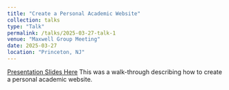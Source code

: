 ```yaml
---
title: "Create a Personal Academic Website"
collection: talks
type: "Talk"
permalink: /talks/2025-03-27-talk-1
venue: "Maxwell Group Meeting"
date: 2025-03-27
location: "Princeton, NJ"
---
```


[Presentation Slides Here](/files/PersonalWebsite.pptx)
This was a walk-through describing how to create a personal academic website.

